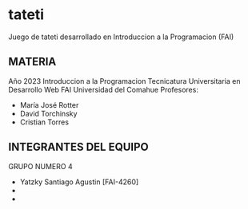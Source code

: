 # tateti

Juego de tateti desarrollado en Introduccion a la Programacion (FAI)

## MATERIA

Año 2023
Introduccion a la Programacion
Tecnicatura Universitaria en Desarrollo Web
FAI
Universidad del Comahue
Profesores:
- María José Rotter
- David Torchinsky
- Cristian Torres

## INTEGRANTES DEL EQUIPO

GRUPO NUMERO 4
- Yatzky Santiago Agustin [FAI-4260]
- 
- 